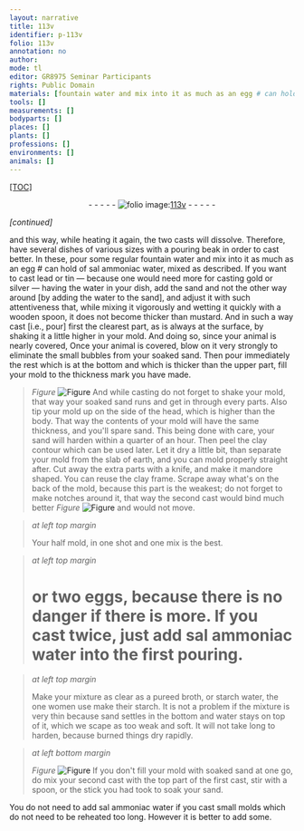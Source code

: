 ```yaml
---
layout: narrative
title: 113v
identifier: p-113v
folio: 113v
annotation: no
author:
mode: tl
editor: GR8975 Seminar Participants
rights: Public Domain
materials: [fountain water and mix into it as much as an egg # can hold of sal ammoniac water, mixed as described. If you want to cast lead or tin - because one would need more for casting gold or silver - having the water in your dish, add the sand and not the other way around by adding the water to the sand, and adjust it with such attentiveness that, while mixing it vigorously and wetting it quickly with a wooden, water, sal ammoniac water, lead, tin, gold, silver, sand, wood, clay, eggs, starch water, starch]
tools: []
measurements: []
bodyparts: []
places: []
plants: []
professions: []
environments: []
animals: []
---
```


<p><a href="{{ site.baseurl }}/diplomatic/">[TOC]</a></p><div class="folio" align="center">- - - - - <a href="http://gallica.bnf.fr/ark:/12148/btv1b10500001g/f232.image" target="_blank"><img src="https://cu-mkp.github.io/2017-workshop-edition/assets/photo-icon.png" alt="folio image: " style="display:inline-block; margin-bottom:-3px;"/>113v</a> - - - - - </div>  
 
*[continued]*
  
and this way, while heating it again, the two casts will dissolve. Therefore, have several dishes of various sizes with a pouring beak in order to cast better. In these, pour some regular <span class="m">fountain <span class="m">water</span> and mix into it as much as an egg # can hold of <span class="m">sal ammoniac water</span>, mixed as described. If you want to cast <span class="m">lead</span> or <span class="m">tin</span> — because one would need more for casting <span class="m">gold</span> or <span class="m">silver</span> — having the <span class="m">water</span> in your dish, add the <span class="m">sand</span> and not the other way around [by adding the water to the sand], and adjust it with such attentiveness that, while mixing it vigorously and wetting it quickly with a <span class="m">wood</span>en</span> spoon, it does not become thicker than mustard. And in such a way cast [i.e., pour] first the clearest part, as is always at the surface, by shaking it a little higher in your mold. And doing so, since your animal is nearly covered, Once your animal is covered, blow on it very strongly to eliminate the small bubbles from your soaked <span class="m">sand</span>. Then pour immediately the rest which is at the bottom and which is thicker than the upper part, fill your mold to the thickness mark you have made. 
> *Figure*
> <a href="https://drive.google.com/open?id=0B9-oNrvWdlO5bEE5QmFaQWxUYm8" target="_blank"><img src="https://cu-mkp.github.io/GR8975-edition/assets/photo-icon.png" alt="Figure" style="display:inline-block; margin-bottom:-3px;"/></a>
 And while casting do not forget to shake your mold, that way your soaked sand runs and get in through every parts. Also tip your mold up on the side of the head, which is higher than the body. That way the contents of your mold will have the same thickness, and you'll spare <span class="m">sand</span>. This being done with care, your <span class="m">sand</span> will harden within a quarter of an hour. Then peel the <span class="m">clay</span> contour which can be used later. Let it dry a little bit, than separate your mold from the slab of earth, and you can mold properly straight after. Cut away the extra parts with a knife, and make it mandore shaped. You can reuse the <span class="m">clay</span> frame. Scrape away what's on the back of the mold, because this part is the weakest; do not forget to make notches around it, that way the second cast would bind much better 
> *Figure*
> <a href="https://drive.google.com/open?id=0B9-oNrvWdlO5V29QdUxZVmxCUDQ" target="_blank"><img src="https://cu-mkp.github.io/GR8975-edition/assets/photo-icon.png" alt="Figure" style="display:inline-block; margin-bottom:-3px;"/></a>
 and would not move.
 
> *at left top margin*
> 
> 
>   Your half mold, in one shot and one mix is the best.
 
> *at left top margin*
> 
> 
>   # or two <span class="m">eggs</span>, because there is no danger if there is more. If you cast twice, just add <span class="m">sal ammoniac water</span> into the first pouring.
 
> *at left top margin*
> 
> 
>   Make your mixture as clear as a pureed broth, or <span class="m">starch water</span>, the one women use make their <span class="m">starch</span>. It is not a problem if the mixture is very thin because sand settles in the bottom and <span class="m">water</span> stays on top of it, which we scape as too weak and soft. It will not take long to harden, because burned things dry rapidly.
 
> *at left bottom margin*
> 
> 
>   
> *Figure*
> <a href="https://drive.google.com/open?id=0B9-oNrvWdlO5dEdzS040X3RjbkU" target="_blank"><img src="https://cu-mkp.github.io/GR8975-edition/assets/photo-icon.png" alt="Figure" style="display:inline-block; margin-bottom:-3px;"/></a>
 If you don't fill your mold with soaked <span class="m">sand</span> at one go, do mix your second cast with the top part of the first cast, stir with a spoon, or the stick you had took to soak your sand.
 
You do not need to add <span class="m">sal ammoniac water</span> if you cast small molds which do not need to be reheated too long. However it is better to add some.
 
